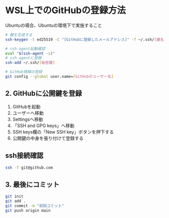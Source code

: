 # WSL上でのGitHubの登録方法

Ubuntuの場合、Ubuntuの環境下で実施すること

```bash
# 鍵を生成する
ssh-keygen -t ed25519 -C "[GitHubに登録したメールアドレス]" -f ~/.ssh/[鍵名]

# ssh-agent起動確認
eval "$(ssh-agent -s)"
# ssh-agentに登録
ssh-add ~/.ssh/[秘密鍵]

# GitHub情報の登録
git config --global user.name=[GitHubのユーザー名]
```

## 2. GitHubに公開鍵を登録
 
1. GitHubを起動
2. ユーザーへ移動
3. Settingsへ移動
4. 「SSH and GPG keys」へ移動
5. SSH keys欄の「New SSH key」ボタンを押下する
6. 公開鍵の中身を張り付けて登録する

## ssh接続確認

```bash
ssh -T git@github.com
```

## 3. 最後にコミット

```bash
git init
git add .
git commit -m "初回コミット"
git push origin main
```